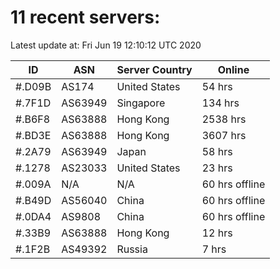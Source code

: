 # 11 recent servers:

Latest update at: Fri Jun 19 12:10:12 UTC 2020

| ID | ASN | Server Country | Online |
| -- | --- | -------------- | ------ |
| #.D09B | AS174 | United States | 54 hrs |
| #.7F1D | AS63949 | Singapore | 134 hrs |
| #.B6F8 | AS63888 | Hong Kong | 2538 hrs |
| #.BD3E | AS63888 | Hong Kong | 3607 hrs |
| #.2A79 | AS63949 | Japan | 58 hrs |
| #.1278 | AS23033 | United States | 23 hrs |
| #.009A | N/A | N/A | 60 hrs offline |
| #.B49D | AS56040 | China | 60 hrs offline |
| #.0DA4 | AS9808 | China | 60 hrs offline |
| #.33B9 | AS63888 | Hong Kong | 12 hrs |
| #.1F2B | AS49392 | Russia | 7 hrs |

